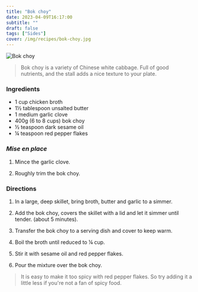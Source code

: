 ```yaml
---
title: "Bok choy"
date: 2023-04-09T16:17:00
subtitle: ""
draft: false
tags: ["Sides"]
cover: /img/recipes/bok-choy.jpg
---
```


<div class="my-flexbox row-collapse center basic-gap" >
  <div>
    <img src="/img/recipes/bok-choy.jpg" alt="Bok choy" class="cover-img">
  </div>
  <div>
    <blockquote>
      Bok choy is a variety of Chinese white cabbage. Full of good nutrients, and the stall adds a nice texture to your plate.
    </blockquote>
  </div>
</div>

### Ingredients

- 1 cup chicken broth
- 1½ tablespoon unsalted butter
- 1 medium garlic clove
- 400g (6 to 8 cups) bok choy
- ½ teaspoon dark sesame oil
- ¼ teaspoon red pepper flakes

### _Mise en place_

1. Mince the garlic clove.

2. Roughly trim the bok choy.

### Directions

1. In a large, deep skillet, bring broth, butter and garlic to a simmer.

2. Add the bok choy, covers the skillet with a lid and let it simmer until tender. (about 5 minutes).

3. Transfer the bok choy to a serving dish and cover to keep warm.

4. Boil the broth until reduced to ¼ cup.

5. Stir it with sesame oil and red pepper flakes.

6. Pour the mixture over the bok choy.

> It is easy to make it too spicy with red pepper flakes. So try adding it a little less if you're not a fan of spicy food.